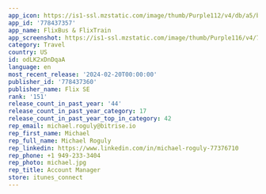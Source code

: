 ```yaml
---
app_icon: https://is1-ssl.mzstatic.com/image/thumb/Purple112/v4/db/a5/bf/dba5bf29-4836-c112-141b-6f410a9cdcbc/flix-production-icon-0-0-1x_U007emarketing-0-5-0-85-220.png/1024x1024bb.png
app_id: '778437357'
app_name: FlixBus & FlixTrain
app_screenshot: https://is1-ssl.mzstatic.com/image/thumb/Purple116/v4/72/a8/59/72a8597f-4d38-f886-da12-82cec4b41afb/8521ef31-c05c-4853-92d1-bb4385940c59_42__U00281_U0029.png/1242x2688bb.png
category: Travel
country: US
id: odLK2xDnDqaA
language: en
most_recent_release: '2024-02-20T00:00:00'
publisher_id: '778437360'
publisher_name: Flix SE
rank: '151'
release_count_in_past_year: '44'
release_count_in_past_year_category: 17
release_count_in_past_year_top_in_category: 42
rep_email: michael.roguly@bitrise.io
rep_first_name: Michael
rep_full_name: Michael Roguly
rep_linkedin: https://www.linkedin.com/in/michael-roguly-77376710
rep_phone: +1 949-233-3404
rep_photo: michael.jpg
rep_title: Account Manager
store: itunes_connect
---
```

